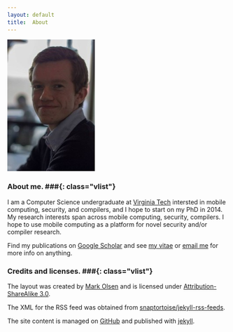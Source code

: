 ```yaml
---
layout: default
title:  About
---
```


<a href="/images/me-large.jpg">
  <img class="alignright border" src="/images/me.jpg" alt="Me"/>
</a>

### About me. ###{: class="vlist"}
I am a Computer Science undergraduate at [Virginia Tech](http://www.cs.vt.edu)
intersted in mobile computing, security, and compilers,
and I hope to start on my PhD in 2014.
My research interests span across mobile computing, security, compilers.
I hope to use mobile computing as a platform for novel
security and/or compiler research.

Find my publications on
[Google Scholar](http://scholar.google.com/citations?user=CZwrwHAAAAAJ)
and see
[my vitae](../cv) or
[email me](http://www.google.com/recaptcha/mailhide/d?k=01isoY3JTKYdPXHqmBRjYYYA==&c=bzTg1_QbUW16izbfjdRV4w==)
for more info on anything.

### Credits and licenses. ###{: class="vlist"}
The layout was created by
[Mark Olsen](https://github.com/olesenm/olesenm.github.com)
and is licensed under
[Attribution-ShareAlike 3.0](http://creativecommons.org/licenses/by-sa/3.0/).

The XML for the RSS feed was obtained from
[snaptortoise/jekyll-rss-feeds](https://github.com/snaptortoise/jekyll-rss-feeds).

The site content is managed on 
[GitHub](http://github.com/bamos/bamos.github.com)
and published with [jekyll](http://jekyllrb.com).

